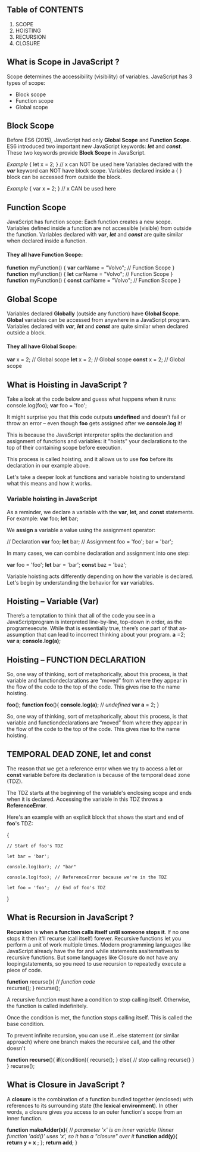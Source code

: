 ## Table of CONTENTS
1. SCOPE
2. HOISTING
3. RECURSION
4. CLOSURE

## What is **Scope** in **JavaScript** ?
Scope determines the accessibility (visibility) of variables.
JavaScript has 3 types of scope:
* Block scope
* Function scope
* Global scope

## Block Scope
Before ES6 (2015), JavaScript had only **Global Scope** and **Function Scope**.
ES6 introduced two important new JavaScript keywords: _**let**_ and _**const**_.
These two keywords provide **Block Scope** in JavaScript.

*Example*
{
  let x = 2;
}
// x can NOT be used here
Variables declared with the _**var**_ keyword can NOT have block scope.
Variables declared inside a { } block can be accessed from outside the block.

*Example*
{
  var x = 2;
}
// x CAN be used here

## Function Scope
JavaScript has function scope: Each function creates a new scope.
Variables defined inside a function are not accessible (visible) from outside the function.
Variables declared with _**var**_, _**let**_ and _**const**_ are quite similar when declared inside a function.
#### They all have **Function Scope**:
**function** myFunction() {
  **var** carName = "Volvo"; // Function Scope
}   
**function** myFunction() {
  **let** carName = "Volvo"; // Function Scope
}   
**function** myFunction() {
  **const** carName = "Volvo"; // Function Scope
}   

## Global Scope
Variables declared **Globally** (outside any function) have **Global Scope**.
**Global** variables can be accessed from anywhere in a JavaScript program.
Variables declared with _**var**_, _**let**_ and _**const**_ are quite similar when declared outside a block.
#### They all have **Global Scope**:
**var** x = 2;  // Global scope
**let** x = 2;  // Global scope
**const** x = 2;  // Global scope


## What is **Hoisting** in **JavaScript** ?
Take a look at the code below and guess what happens when it runs:
console.log(foo);
**var** foo = 'foo';

It might surprise you that this code outputs **undefined** and doesn't fail or throw an error – even though **foo** gets assigned after we **console.log** it!

This is because the JavaScript interpreter splits the declaration and assignment of functions and variables: it "hoists" your declarations to the top of their containing scope before execution.

This process is called hoisting, and it allows us to use **foo** before its declaration in our example above.

Let's take a deeper look at functions and variable hoisting to understand what this means and how it works.

### Variable hoisting in JavaScript
As a reminder, we declare a variable with the **var**, **let**, and **const** statements. For example:
**var** foo;
**let** bar;

We **assign** a variable a value using the assignment operator:

// Declaration
**var** foo;
**let** bar;
// Assignment
foo = 'foo';
bar = 'bar';

In many cases, we can combine declaration and assignment into one step:

**var** foo = 'foo';
**let** bar = 'bar';
**const** baz = 'baz';

Variable hoisting acts differently depending on how the variable is declared. Let's begin by understanding the behavior for  **var** variables.

## Hoisting – Variable **(Var)**

There’s a temptation to think that all of the code you see in a  JavaScriptprogram is interpreted line-by-line, top-down in order, as the programexecute. While that is essentially true, there’s one part of that as‐assumption that can lead to incorrect thinking about your program.
**a** =2;
**var a**;
**console.log(a)**;

## Hoisting – FUNCTION DECLARATION

So, one way of thinking, sort of metaphorically, about this process, is that variable and functiondeclarations are “moved” from where they appear in the flow of the code to the top of the code. This gives rise to the name hoisting.

**foo**();
**function foo**(){
    **console.log(a)**;  // *undefined*
    **var a** = 2;
}

So, one way of thinking, sort of metaphorically, about this process, is that variable and functiondeclarations are “moved” from where they appear in the flow of the code to the top of the code. This gives rise to the name hoisting.

## TEMPORAL DEAD ZONE, **let** and **const**

The reason that we get a reference error when we try to access a **let** or **const** variable before its declaration is because of the temporal dead zone (TDZ).

The TDZ starts at the beginning of the variable's enclosing scope and ends when it is declared. Accessing the variable in this TDZ throws a **ReferenceError**.

Here's an example with an explicit block that shows the start and end of **foo**'s TDZ:

{

 	// Start of foo's TDZ
 	
  	let bar = 'bar';
  	
	console.log(bar); // "bar"
	
	console.log(foo); // ReferenceError because we're in the TDZ

	let foo = 'foo';  // End of foo's TDZ
}

## What is **Recursion** in **JavaScript** ?

**Recursion** is **when a function calls itself until someone stops it**. If no one stops it then it'll recurse (call itself) forever. Recursive functions let you perform a unit of work multiple times.
Modern programming languages like JavaScript already have the for and while statements asalternatives to recursive functions. But some languages like Closure do not have any loopingstatements, so you need to use recursion to repeatedly execute a piece of code.

**function** recurse(){
    // *function code*    
    recurse();
}
recurse();

A recursive function must have a condition to stop calling itself. Otherwise, the function is called indefinitely.

Once the condition is met, the function stops calling itself. This is called the base condition.

To prevent infinite recursion, you can use if...else statement (or similar approach) where one branch makes the recursive call, and the other doesn't

**function recurse**(){
    **if**(condition){
        recurse();
    }
    else{
        // stop calling recurse()
    }
}
recurse();


## What is **Closure** in **JavaScript** ?

A **closure** is the combination of a function bundled together (enclosed) with references to its surrounding state (the **lexical environment**). In other words, a closure gives you access to an outer function's scope from an inner function.

**function makeAdder(x)**{
    // *parameter 'x' is an inner variable*
    //*inner function 'add()' uses 'x', so it has a "closure" over it*
    **function add(y)**{
        **return y + x** ;
    };
    **return add**;
}









